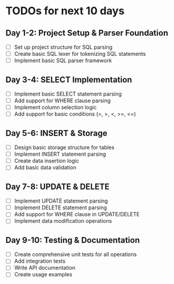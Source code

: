 # TODOs for next 10 days

## Day 1-2: Project Setup & Parser Foundation

- [ ] Set up project structure for SQL parsing
- [ ] Create basic SQL lexer for tokenizing SQL statements
- [ ] Implement basic SQL parser framework

## Day 3-4: SELECT Implementation

- [ ] Implement basic SELECT statement parsing
- [ ] Add support for WHERE clause parsing
- [ ] Implement column selection logic
- [ ] Add support for basic conditions (=, >, <, >=, <=)

## Day 5-6: INSERT & Storage

- [ ] Design basic storage structure for tables
- [ ] Implement INSERT statement parsing
- [ ] Create data insertion logic
- [ ] Add basic data validation

## Day 7-8: UPDATE & DELETE

- [ ] Implement UPDATE statement parsing
- [ ] Implement DELETE statement parsing
- [ ] Add support for WHERE clause in UPDATE/DELETE
- [ ] Implement data modification operations

## Day 9-10: Testing & Documentation

- [ ] Create comprehensive unit tests for all operations
- [ ] Add integration tests
- [ ] Write API documentation
- [ ] Create usage examples
